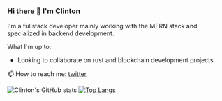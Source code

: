 ### Hi there 👋 I'm Clinton
I'm a fullstack developer mainly working with the MERN stack and specialized in backend development.

What I'm up to:
- Looking to collaborate on rust and blockchain development projects.

📫 How to reach me: [twitter](https://twitter.com/clish_illa)

![Clinton's GitHub stats](https://github-readme-stats.vercel.app/api?username=Clish254&show_icons=true&theme=gruvbox&count_private=true)
[![Top Langs](https://github-readme-stats.vercel.app/api/top-langs/?username=Clish254&theme=gruvbox&langs_count=8&layout=compact)](https://github.com/Clish254/github-readme-stats)


